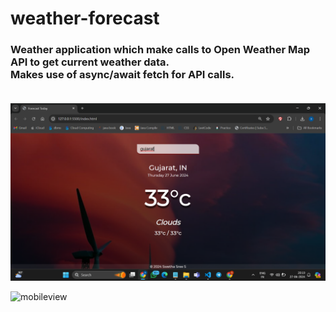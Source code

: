 # weather-forecast
### Weather application which make calls to Open Weather Map API to get current weather data.<br>Makes use of async/await fetch for API calls. <br><br>
![desktopview](desktopview.png)

![mobileview](mobileview1.png)
